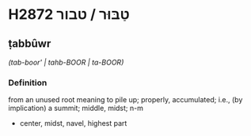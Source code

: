 # H2872 טַבּוּר / טבור

## ṭabbûwr

_(tab-boor' | tahb-BOOR | ta-BOOR)_

### Definition

from an unused root meaning to pile up; properly, accumulated; i.e., (by implication) a summit; middle, midst; n-m

- center, midst, navel, highest part
